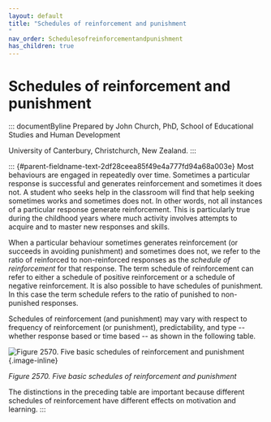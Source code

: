 ```yaml
---
layout: default
title: "Schedules of reinforcement and punishment 
"
nav_order: Schedulesofreinforcementandpunishment
has_children: true
---
```

# Schedules of reinforcement and punishment 


::: documentByline
Prepared by John Church, PhD, School of Educational Studies and Human
Development

University of Canterbury, Christchurch, New Zealand.
:::

::: {#parent-fieldname-text-2df28ceea85f49e4a777fd94a68a003e}
Most behaviours are engaged in repeatedly over time. Sometimes a
particular response is successful and generates reinforcement and
sometimes it does not. A student who seeks help in the classroom will
find that help seeking sometimes works and sometimes does not. In other
words, not all instances of a particular response generate
reinforcement. This is particularly true during the childhood years
where much activity involves attempts to acquire and to master new
responses and skills.

When a particular behaviour sometimes generates reinforcement (or
succeeds in avoiding punishment) and sometimes does not, we refer to the
ratio of reinforced to non-reinforced responses as the *schedule of
reinforcement* for that response. The term schedule of reinforcement can
refer to either a schedule of positive reinforcement or a schedule of
negative reinforcement. It is also possible to have schedules of
punishment. In this case the term schedule refers to the ratio of
punished to non-punished responses.

Schedules of reinforcement (and punishment) may vary with respect to
frequency of reinforcement (or punishment), predictability, and type --
whether response based or time based -- as shown in the following table.

![Figure 2570. Five basic schedules of reinforcement and
punishment](../../../../../assets/images/TECKSFig2570.png "Figure 2570. Five basic schedules of reinforcement and punishment"){.image-inline}

*Figure 2570. Five basic schedules of reinforcement and punishment*

The distinctions in the preceding table are important because different
schedules of reinforcement have different effects on motivation and
learning.
:::
